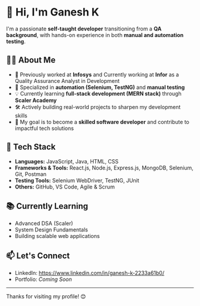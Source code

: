 # 👋 Hi, I'm Ganesh K

I'm a passionate **self-taught developer** transitioning from a **QA background**, with hands-on experience in both **manual and automation testing**.

## 👨‍💻 About Me

- 🏢 Previously worked at **Infosys** and Currently working at **Infor** as a Quality Assurance Analyst in Development  
- 🧪 Specialized in **automation (Selenium, TestNG)** and **manual testing**  
- 💡 Currently learning **full-stack development (MERN stack)** through **Scaler Academy**  
- 🛠️ Actively building real-world projects to sharpen my development skills  
- 🎯 My goal is to become a **skilled software developer** and contribute to impactful tech solutions

## 🚀 Tech Stack

- **Languages:** JavaScript, Java, HTML, CSS  
- **Frameworks & Tools:** React.js, Node.js, Express.js, MongoDB, Selenium, Git, Postman  
- **Testing Tools:** Selenium WebDriver, TestNG, JUnit  
- **Others:** GitHub, VS Code, Agile & Scrum

## 📚 Currently Learning

- Advanced DSA (Scaler)
- System Design Fundamentals
- Building scalable web applications

## 📫 Let's Connect

- LinkedIn: https://www.linkedin.com/in/ganesh-k-2233a61b0/
- Portfolio: *Coming Soon*

---

Thanks for visiting my profile! 😊
